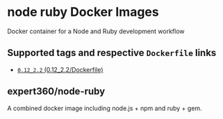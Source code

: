 # node ruby Docker Images

Docker container for a Node and Ruby development workflow

## Supported tags and respective `Dockerfile` links
 * [`0.12_2.2` (0.12_2.2/Dockerfile)](https://github.com/expert360/docker-node-ruby/blob/master/0.12_2.2/Dockerfile)

## expert360/node-ruby

A combined docker image including node.js + npm and ruby + gem.
